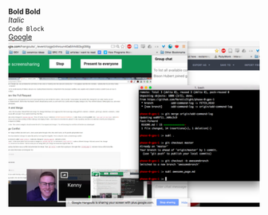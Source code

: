 
**Bold Bold**  
*Italic*  
`Code Block`  
[Google](https://www.google.com/)  
![screenshot](https://raw.githubusercontent.com/HereticSight/phase-0-gps-1/master/Screenshot%202016-03-28%2015.44.45.png)